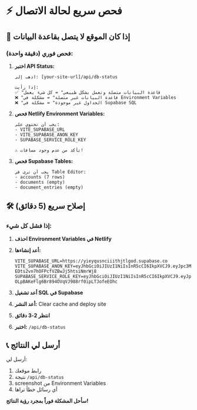 # ⚡ فحص سريع لحالة الاتصال

## 🔴 إذا كان الموقع لا يتصل بقاعدة البيانات

### فحص فوري (دقيقة واحدة):

1. **اختبر API Status:**
   ```
   اذهب إلى: [your-site-url]/api/db-status
   
   إذا رأيت:
   ✅ "قاعدة البيانات متصلة وتعمل بشكل طبيعي" = كل شيء يعمل
   ❌ "قاعدة البيانات غير متصلة" = مشكلة في Environment Variables
   ❌ "الجداول غير موجودة" = مشكلة في Supabase SQL
   ```

2. **فحص Netlify Environment Variables:**
   ```
   يجب أن تحتوي على:
   - VITE_SUPABASE_URL
   - VITE_SUPABASE_ANON_KEY
   - SUPABASE_SERVICE_ROLE_KEY
   
   ⚠️ تأكد من عدم وجود مسافات!
   ```

3. **فحص Supabase Tables:**
   ```
   يجب أن ترى في Table Editor:
   - accounts (7 rows)
   - documents (empty)
   - document_entries (empty)
   ```

## 🛠️ إصلاح سريع (5 دقائق)

### إذا فشل كل شيء:

1. **احذف Environment Variables في Netlify**
2. **أعد إنشاءها:**
   ```
   VITE_SUPABASE_URL=https://yieyqusnciiithjtlgod.supabase.co
   VITE_SUPABASE_ANON_KEY=eyJhbGciOiJIUzI1NiIsInR5cCI6IkpXVCJ9.eyJpc3MiOiJzdXBhYmFzZSIsInJlZiI6InlpZXlxdXNuY2lpaXRoanRsZ29kIiwicm9sZSI6ImFub24iLCJpYXQiOjE3NTA1MTU3MDgsImV4cCI6MjA2NjA5MTcwOH0.ZBmA3i2IMNV-EDts2vn7hOFPcfVZBwJj5htsiNmrWj8
   SUPABASE_SERVICE_ROLE_KEY=eyJhbGciOiJIUzI1NiIsInR5cCI6IkpXVCJ9.eyJpc3MiOiJzdXBhYmFzZSIsInJlZiI6InlpZXlxdXNuY2lpaXRoanRsZ29kIiwicm9sZSI6InNlcnZpY2Vfcm9sZSIsImlhdCI6MTc1MDUxNTcwOCwiZXhwIjoyMDY2MDkxNzA4fQ.TS4-OLpBAKeFlg6Br894OVqVJ988rf0ipLTJofeEOhc
   ```

3. **أعد تشغيل SQL في Supabase**
4. **أعد النشر:** Clear cache and deploy site
5. **انتظر 2-3 دقائق**
6. **اختبر:** `/api/db-status`

## 📞 أرسل لي النتائج

أرسل لي:
1. رابط موقعك
2. نتيجة `/api/db-status`
3. screenshot من Environment Variables
4. أي رسائل خطأ تراها

**سأحل المشكلة فوراً بمجرد رؤية النتائج!**
